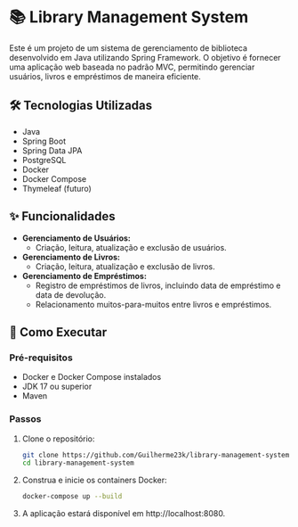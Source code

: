 # 📚 Library Management System

Este é um projeto de um sistema de gerenciamento de biblioteca desenvolvido em Java utilizando Spring Framework. O objetivo é fornecer uma aplicação web baseada no padrão MVC, permitindo gerenciar usuários, livros e empréstimos de maneira eficiente.

## 🛠️ Tecnologias Utilizadas

- Java
- Spring Boot
- Spring Data JPA
- PostgreSQL
- Docker
- Docker Compose
- Thymeleaf (futuro)

## ✨ Funcionalidades

- **Gerenciamento de Usuários:**
  - Criação, leitura, atualização e exclusão de usuários.
- **Gerenciamento de Livros:**
  - Criação, leitura, atualização e exclusão de livros.
- **Gerenciamento de Empréstimos:**
  - Registro de empréstimos de livros, incluindo data de empréstimo e data de devolução.
  - Relacionamento muitos-para-muitos entre livros e empréstimos.

## 🚀 Como Executar

### Pré-requisitos

- Docker e Docker Compose instalados
- JDK 17 ou superior
- Maven

### Passos

1. Clone o repositório:
   ```bash
   git clone https://github.com/Guilherme23k/library-management-system.git
   cd library-management-system
   ```
2. Construa e inicie os containers Docker:
    ```bash
   docker-compose up --build
    ```
3. A aplicação estará disponível em http://localhost:8080.



